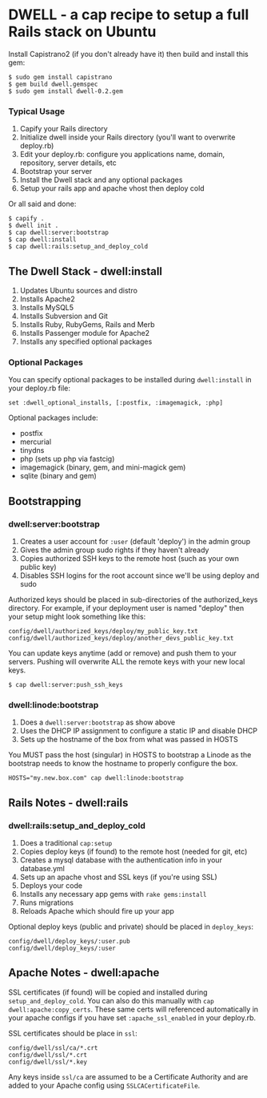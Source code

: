 DWELL - a cap recipe to setup a full Rails stack on Ubuntu
============================================================================


Install Capistrano2 (if you don't already have it) then build and install this gem:

    $ sudo gem install capistrano
    $ gem build dwell.gemspec
    $ sudo gem install dwell-0.2.gem
    

### Typical Usage

1. Capify your Rails directory
2. Initialize dwell inside your Rails directory (you'll want to overwrite deploy.rb)
3. Edit your deploy.rb: configure you applications name, domain, repository, server details, etc
4. Bootstrap your server
5. Install the Dwell stack and any optional packages
6. Setup your rails app and apache vhost then deploy cold

Or all said and done:
    
    $ capify .
    $ dwell init .
    $ cap dwell:server:bootstrap
    $ cap dwell:install
    $ cap dwell:rails:setup_and_deploy_cold    


The Dwell Stack - dwell:install
-----------------------------

1. Updates Ubuntu sources and distro
2. Installs Apache2
3. Installs MySQL5
4. Installs Subversion and Git
5. Installs Ruby, RubyGems, Rails and Merb
6. Installs Passenger module for Apache2
7. Installs any specified optional packages


### Optional Packages

You can specify optional packages to be installed during `dwell:install` in your deploy.rb file:

    set :dwell_optional_installs, [:postfix, :imagemagick, :php]
    
Optional packages include:

- postfix
- mercurial
- tinydns
- php (sets up php via fastcig)
- imagemagick (binary, gem, and mini-magick gem)
- sqlite (binary and gem)


Bootstrapping
-------------

###  dwell:server:bootstrap

1. Creates a user account for `:user` (default 'deploy') in the admin group
2. Gives the admin group sudo rights if they haven't already
3. Copies authorized SSH keys to the remote host (such as your own public key)
5. Disables SSH logins for the root account since we'll be using deploy and sudo

Authorized keys should be placed in sub-directories of the authorized_keys directory. For example, if your deployment user is named "deploy" then your setup might look something like this:

    config/dwell/authorized_keys/deploy/my_public_key.txt
    config/dwell/authorized_keys/deploy/another_devs_public_key.txt
    
You can update keys anytime (add or remove) and push them to your servers.  Pushing will overwrite ALL the remote keys with your new local keys.

    $ cap dwell:server:push_ssh_keys


###  dwell:linode:bootstrap

1. Does a `dwell:server:bootstrap` as show above
2. Uses the DHCP IP assignment to configure a static IP and disable DHCP
3. Sets up the hostname of the box from what was passed in HOSTS

You MUST pass the host (singular) in HOSTS to bootstrap a Linode as the bootstrap needs to know the hostname to properly configure the box.

    HOSTS="my.new.box.com" cap dwell:linode:bootstrap


Rails Notes - dwell:rails
--------------------------

### dwell:rails:setup\_and\_deploy\_cold

1. Does a traditional `cap:setup`
2. Copies deploy keys (if found) to the remote host (needed for git, etc)
3. Creates a mysql database with the authentication info in your database.yml
4. Sets up an apache vhost and SSL keys (if you're using SSL)
5. Deploys your code
6. Installs any necessary app gems with `rake gems:install`
7. Runs migrations
8. Reloads Apache which should fire up your app

Optional deploy keys (public and private) should be placed in `deploy_keys`:

    config/dwell/deploy_keys/:user.pub
    config/dwell/deploy_keys/:user


Apache Notes - dwell:apache
---------------------------

SSL certificates (if found) will be copied and installed during `setup_and_deploy_cold`.  You can also do this manually with `cap dwell:apache:copy_certs`.  These same certs will referenced automatically in your apache configs if you have set `:apache_ssl_enabled` in your deploy.rb.

SSL certificates should be place in `ssl`:

    config/dwell/ssl/ca/*.crt
    config/dwell/ssl/*.crt
    config/dwell/ssl/*.key

Any keys inside `ssl/ca` are assumed to be a Certificate Authority and are added to your Apache config using `SSLCACertificateFile`.